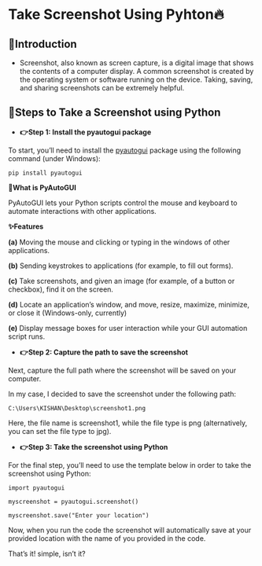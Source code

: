 # Take Screenshot Using Pyhton🔥

## 📌Introduction

- Screenshot, also known as screen capture, is a digital image that shows the contents of a computer display. A common screenshot is created by the operating system or software running on the device. Taking, saving, and sharing screenshots can be extremely helpful.

## 📌Steps to Take a Screenshot using Python

- **👉Step 1: Install the pyautogui package**

To start, you’ll need to install the [pyautogui](https://pyautogui.readthedocs.io/en/latest/) package using the following command (under Windows):

    pip install pyautogui
    
**🔸What is PyAutoGUI**

PyAutoGUI lets your Python scripts control the mouse and keyboard to automate interactions with other applications.

**✨Features**

**(a)** Moving the mouse and clicking or typing in the windows of other applications.

**(b)** Sending keystrokes to applications (for example, to fill out forms).

**(c)** Take screenshots, and given an image (for example, of a button or checkbox), find it on the screen.

**(d)** Locate an application’s window, and move, resize, maximize, minimize, or close it (Windows-only, currently)

**(e)** Display message boxes for user interaction while your GUI automation script runs.


- **👉Step 2: Capture the path to save the screenshot**

Next, capture the full path where the screenshot will be saved on your computer.

In my case, I decided to save the screenshot under the following path:

    C:\Users\KISHAN\Desktop\screenshot1.png

Here, the file name is screenshot1, while the file type is png (alternatively, you can set the file type to jpg).

- **👉Step 3: Take the screenshot using Python**

For the final step, you’ll need to use the template below in order to take the screenshot using Python:

    import pyautogui
    
    myscreenshot = pyautogui.screenshot()
    
    myscreenshot.save("Enter your location")

Now, when you run the code the screenshot will automatically save at your provided location with the name of you provided in the code.

That’s it! simple, isn’t it?
